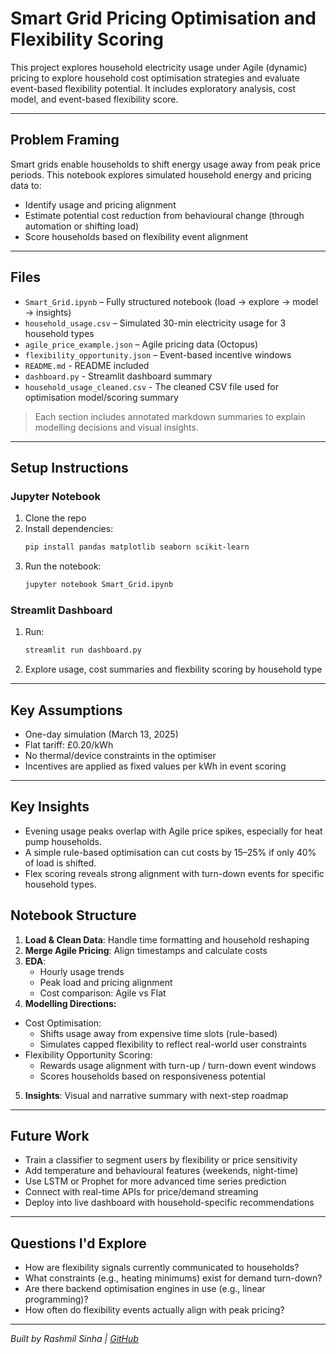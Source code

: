 
# Smart Grid Pricing Optimisation and Flexibility Scoring

This project explores household electricity usage under Agile (dynamic) pricing to explore household cost optimisation strategies and evaluate event-based flexibility potential. It includes exploratory analysis, cost model, and event-based flexibility score.

---

## Problem Framing

Smart grids enable households to shift energy usage away from peak price periods. This notebook explores simulated household energy and pricing data to:
- Identify usage and pricing alignment
- Estimate potential cost reduction from behavioural change (through automation or shifting load)
- Score households based on flexibility event alignment

---

## Files

- `Smart_Grid.ipynb` – Fully structured notebook (load → explore → model → insights)
- `household_usage.csv` – Simulated 30-min electricity usage for 3 household types
- `agile_price_example.json` – Agile pricing data (Octopus)
- `flexibility_opportunity.json` – Event-based incentive windows
- `README.md` - README included
- `dashboard.py` - Streamlit dashboard summary
- `household_usage_cleaned.csv` - The cleaned CSV file used for optimisation model/scoring summary

> Each section includes annotated markdown summaries to explain modelling decisions and visual insights.

---

## Setup Instructions

### Jupyter Notebook
1. Clone the repo  
2. Install dependencies:  
   ```bash
   pip install pandas matplotlib seaborn scikit-learn
   ```
3. Run the notebook:  
   ```bash
   jupyter notebook Smart_Grid.ipynb
   ```

### Streamlit Dashboard
1. Run:
   ```bash
   streamlit run dashboard.py
   ```
2. Explore usage, cost summaries and flexbility scoring by household type

---

## Key Assumptions

- One-day simulation (March 13, 2025)
- Flat tariff: £0.20/kWh
- No thermal/device constraints in the optimiser
- Incentives are applied as fixed values per kWh in event scoring

---

## Key Insights

- Evening usage peaks overlap with Agile price spikes, especially for heat pump households.
- A simple rule-based optimisation can cut costs by 15–25% if only 40% of load is shifted.
- Flex scoring reveals strong alignment with turn-down events for specific household types.

## Notebook Structure

1. **Load & Clean Data**: Handle time formatting and household reshaping
2. **Merge Agile Pricing**: Align timestamps and calculate costs
3. **EDA**:
   - Hourly usage trends
   - Peak load and pricing alignment
   - Cost comparison: Agile vs Flat
4. **Modelling Directions:**
- Cost Optimisation:
  - Shifts usage away from expensive time slots (rule-based)
  - Simulates capped flexibility to reflect real-world user constraints
- Flexibility Opportunity Scoring:
  - Rewards usage alignment with turn-up / turn-down event windows
  - Scores households based on responsiveness potential
5. **Insights**: Visual and narrative summary with next-step roadmap

---

## Future Work

- Train a classifier to segment users by flexibility or price sensitivity
- Add temperature and behavioural features (weekends, night-time)
- Use LSTM or Prophet for more advanced time series prediction
- Connect with real-time APIs for price/demand streaming
- Deploy into live dashboard with household-specific recommendations

---

## Questions I'd Explore

- How are flexibility signals currently communicated to households?
- What constraints (e.g., heating minimums) exist for demand turn-down?
- Are there backend optimisation engines in use (e.g., linear programming)?
- How often do flexibility events actually align with peak pricing?

---

*Built by Rashmil Sinha | [GitHub](https://github.com/rashSinha)*

